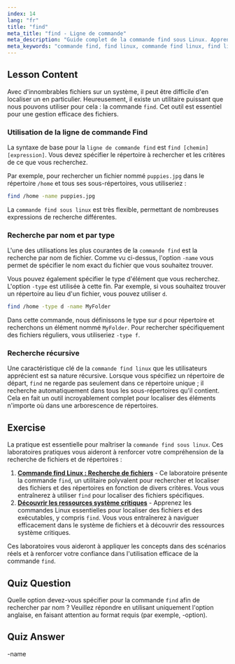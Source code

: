 ```yaml
---
index: 14
lang: "fr"
title: "find"
meta_title: "find - Ligne de commande"
meta_description: "Guide complet de la commande find sous Linux. Apprenez à utiliser la ligne de commande find pour localiser des fichiers et des répertoires par nom, type, etc. Améliorez votre gestion de fichiers avec l'utilitaire puissant find de Linux."
meta_keywords: "commande find, find linux, commande find linux, find ligne de commande, recherche fichier, recherche répertoire, tutoriel linux"
---
```


## Lesson Content

Avec d'innombrables fichiers sur un système, il peut être difficile d'en localiser un en particulier. Heureusement, il existe un utilitaire puissant que nous pouvons utiliser pour cela : la commande `find`. Cet outil est essentiel pour une gestion efficace des fichiers.

### Utilisation de la ligne de commande Find

La syntaxe de base pour la `ligne de commande find` est `find [chemin] [expression]`. Vous devez spécifier le répertoire à rechercher et les critères de ce que vous recherchez.

Par exemple, pour rechercher un fichier nommé `puppies.jpg` dans le répertoire `/home` et tous ses sous-répertoires, vous utiliseriez :

```bash
find /home -name puppies.jpg
```

La `commande find sous linux` est très flexible, permettant de nombreuses expressions de recherche différentes.

### Recherche par nom et par type

L'une des utilisations les plus courantes de la `commande find` est la recherche par nom de fichier. Comme vu ci-dessus, l'option `-name` vous permet de spécifier le nom exact du fichier que vous souhaitez trouver.

Vous pouvez également spécifier le type d'élément que vous recherchez. L'option `-type` est utilisée à cette fin. Par exemple, si vous souhaitez trouver un répertoire au lieu d'un fichier, vous pouvez utiliser `d`.

```bash
find /home -type d -name MyFolder
```

Dans cette commande, nous définissons le type sur `d` pour répertoire et recherchons un élément nommé `MyFolder`. Pour rechercher spécifiquement des fichiers réguliers, vous utiliseriez `-type f`.

### Recherche récursive

Une caractéristique clé de la `commande find linux` que les utilisateurs apprécient est sa nature récursive. Lorsque vous spécifiez un répertoire de départ, `find` ne regarde pas seulement dans ce répertoire unique ; il recherche automatiquement dans tous les sous-répertoires qu'il contient. Cela en fait un outil incroyablement complet pour localiser des éléments n'importe où dans une arborescence de répertoires.

## Exercise

La pratique est essentielle pour maîtriser la `commande find sous linux`. Ces laboratoires pratiques vous aideront à renforcer votre compréhension de la recherche de fichiers et de répertoires :

1.  **[Commande find Linux : Recherche de fichiers](https://labex.io/fr/labs/linux-linux-find-command-file-searching-219191)** - Ce laboratoire présente la commande `find`, un utilitaire polyvalent pour rechercher et localiser des fichiers et des répertoires en fonction de divers critères. Vous vous entraînerez à utiliser `find` pour localiser des fichiers spécifiques.
2.  **[Découvrir les ressources système critiques](https://labex.io/fr/labs/linux-discover-critical-system-resources-388032)** - Apprenez les commandes Linux essentielles pour localiser des fichiers et des exécutables, y compris `find`. Vous vous entraînerez à naviguer efficacement dans le système de fichiers et à découvrir des ressources système critiques.

Ces laboratoires vous aideront à appliquer les concepts dans des scénarios réels et à renforcer votre confiance dans l'utilisation efficace de la commande `find`.

## Quiz Question

Quelle option devez-vous spécifier pour la commande `find` afin de rechercher par nom ? Veuillez répondre en utilisant uniquement l'option anglaise, en faisant attention au format requis (par exemple, -option).

## Quiz Answer

-name
